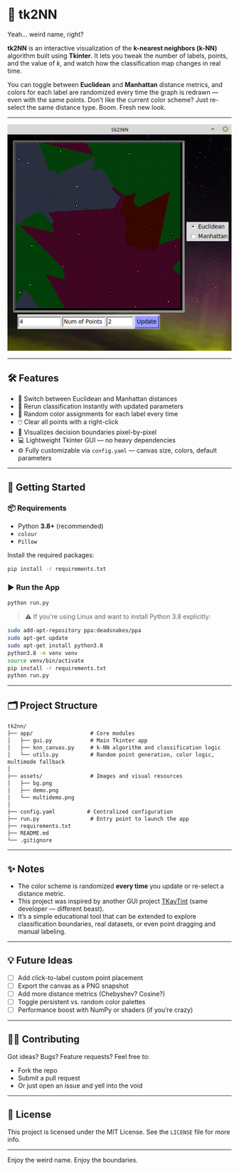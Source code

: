 # 🧠 tk2NN

Yeah... weird name, right?

**tk2NN** is an interactive visualization of the **k-nearest neighbors (k-NN)** algorithm built using **Tkinter**. It lets you tweak the number of labels, points, and the value of *k*, and watch how the classification map changes in real time.

You can toggle between **Euclidean** and **Manhattan** distance metrics, and colors for each label are randomized every time the graph is redrawn — even with the same points. Don’t like the current color scheme? Just re-select the same distance type. Boom. Fresh new look.

---

![3-kNN with k-level 2 on 20 points with 4 labels (Euclidean)](./assets/demo.png)

---

## 🛠 Features

- 🔘 Switch between Euclidean and Manhattan distances
- 🔁 Rerun classification instantly with updated parameters
- 🎨 Random color assignments for each label every time
- 🖱️ Clear all points with a right-click
- 📐 Visualizes decision boundaries pixel-by-pixel
- 💻 Lightweight Tkinter GUI — no heavy dependencies
- ⚙️ Fully customizable via `config.yaml` — canvas size, colors, default parameters

---

## 🚀 Getting Started

### 📦 Requirements

- Python **3.8+** (recommended)
- `colour`
- `Pillow`

Install the required packages:

```bash
pip install -r requirements.txt
```

### ▶️ Run the App

```bash
python run.py
```

> ⚠️ If you're using Linux and want to install Python 3.8 explicitly:

```bash
sudo add-apt-repository ppa:deadsnakes/ppa
sudo apt-get update
sudo apt-get install python3.8
python3.8 -m venv venv
source venv/bin/activate
pip install -r requirements.txt
python run.py
```

---

## 🗂️ Project Structure

```
tk2nn/
├── app/                  # Core modules
│   ├── gui.py            # Main Tkinter app
│   ├── knn_canvas.py     # k-NN algorithm and classification logic
│   └── utils.py          # Random point generation, color logic, multimode fallback
│
├── assets/               # Images and visual resources
│   ├── bg.png
│   ├── demo.png
│   └── multidemo.png
│
├── config.yaml          # Centralized configuration
├── run.py                # Entry point to launch the app
├── requirements.txt
├── README.md
└── .gitignore
```

---

## ✨ Notes

- The color scheme is randomized **every time** you update or re-select a distance metric.
- This project was inspired by another GUI project [TKayTint](https://github.com/aaronjohnsabu1999/TKayTint) (same developer — different beast).
- It’s a simple educational tool that can be extended to explore classification boundaries, real datasets, or even point dragging and manual labeling.

---

## 💡 Future Ideas

- [ ] Add click-to-label custom point placement
- [ ] Export the canvas as a PNG snapshot
- [ ] Add more distance metrics (Chebyshev? Cosine?)
- [ ] Toggle persistent vs. random color palettes
- [ ] Performance boost with NumPy or shaders (if you’re crazy)

---

## 🙋‍♂️ Contributing

Got ideas? Bugs? Feature requests? Feel free to:
- Fork the repo
- Submit a pull request
- Or just open an issue and yell into the void

---

## 📄 License

This project is licensed under the MIT License. See the `LICENSE` file for more info.

---

Enjoy the weird name. Enjoy the boundaries.